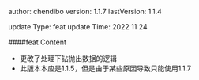 author:       chendibo
version:      1.1.7
lastVersion:  1.1.4

update Type:  feat
update Time:  2022 11 24

####feat Content
- 更改了处理下钻抛出数据的逻辑
- 此版本本应是1.1.5，但是由于某些原因导致只能使用1.1.7